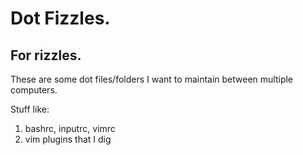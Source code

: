 # Dot Fizzles.
## For rizzles.

These are some dot files/folders I want to maintain between multiple computers.

Stuff like:
1. bashrc, inputrc, vimrc
2. vim plugins that I dig
